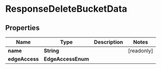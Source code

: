 

# ResponseDeleteBucketData


## Properties

| Name | Type | Description | Notes |
|------------ | ------------- | ------------- | -------------|
|**name** | **String** |  |  [readonly] |
|**edgeAccess** | **EdgeAccessEnum** |  |  |



